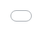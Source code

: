 <html>
  <iframe src="PopulationChange_v2.html" style="position:fixed; top:0px; left:0px; bottom:0px; right:0px; width:100%; height:100%; border:none; margin:0; padding:0; overflow:hidden; z-index:999999;">
  </iframe>
 </html>
